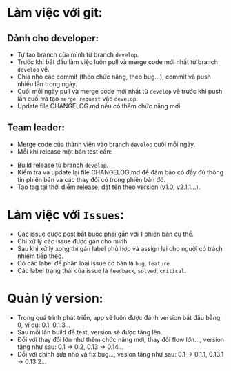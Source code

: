 # Làm việc với git:
## Dành cho developer:
- Tự tạo branch của mình từ branch `develop`.
- Trước khi bắt đầu làm việc luôn pull và merge code mới nhất từ branch `develop` về.
- Chia nhỏ các commit (theo chức năng, theo bug...), commit và push nhiều lần trong ngày.
- Cuối mỗi ngày pull và merge code mới nhất từ `develop` về trước khi push lần cuối và tạo `merge request` vào `develop`.
- Update file CHANGELOG.md nếu có thêm chức năng mới.

## Team leader:
- Merge code của thành viên vào branch `develop` cuối mỗi ngày.
- Mỗi khi release một bản test cần:
 + Build release từ branch `develop`.
 + Kiểm tra và update lại file CHANGELOG.md đề đảm bảo có đầy đủ thông tin phiên bản và các thay đổi có trong phiên bản đó.
 + Tạo tag tại thời điểm release, đặt tên theo version (v1.0, v2.1.1...).

# Làm việc với `Issues`:
- Các issue được post bắt buộc phải gắn với 1 phiên bản cụ thể.
- Chỉ xử lý các issue được gán cho mình.
- Sau khi xử lý xong thì gán label phù hợp và assign lại cho người có trách nhiệm tiếp theo.
- Có các label để phân loại issue cơ bản là `bug`, `feature`.
- Các label trạng thái của issue là `feedback`, `solved`, `critical`.

# Quản lý version:
- Trong quá trình phát triển, app sẽ luôn được đánh version bắt đầu bằng 0, ví dụ: 0.1, 0.1.3...
- Sau mỗi lần build để test, version sẽ được tăng lên.
- Đổi với thay đổi lớn như thêm chức năng mới, thay đổi flow lớn..., version tăng như sau: 0.1 -> 0.2, 0.13 -> 0.14...
- Đổi với chỉnh sửa nhỏ và fix bug..., vesion tăng như sau: 0.1 -> 0.1.1, 0.13.1 -> 0.13.2...
